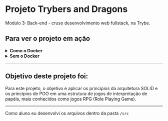 # Projeto Trybers and Dragons

Modulo 3: Back-end - cruso desenvolvimento web fullstack, na Trybe.

## Para ver o projeto em ação
<details>
  <summary>
    <strong>Como o Docker</strong>
  </summary><br>

   > Rode o serviço `node` com o comando `docker-compose up -d`.
  - Esse serviço irá inicializar um container chamado `trybers_and_dragons`.
  - A partir daqui você pode rodar o container `trybers_and_dragons` via CLI ou abri-lo no VS Code.

  > Use o comando `docker exec -it trybers_and_dragons bash`.

  > Instale `npm install`
  
  ⚠ Atenção ⚠ Caso opte por utilizar o Docker, **TODOS** os comandos disponíveis no `package.json` (npm start, npm test, npm run dev, ...) devem ser executados **DENTRO** do container, ou seja, no terminal que aparece após a execução do comando `docker exec` citado acima. 


</details>

<details>
  <summary>
    <strong>Sem o Docker</strong>
  </summary><br>

  > Clone o repositório    
    - `git clone git@github.com:tryber/sd-020-a-project-trybers-and-dragons.git`.
    - Entre na pasta do repositório que você acabou de clonar:
      - `cd sd-020-a-project-s-and-dragons`
    
  > instale as dependências com `npm install`
  
  ✨ **Dica:** Para rodar o projeto desta forma, obrigatoriamente você deve ter o `node` instalado em seu computador.
  
  > Rode o projeto com `npm start`

</details>

---
## Objetivo deste projeto foi:

Para este projeto, o objetivo é aplicar os princípios da arquitetura SOLID e os princípios de POO em uma estrutura de jogos de interpretação de papéis, mais conhecidos como jogos RPG (Role Playing Game).

---
Como aluno eu desenvolvi os arquivos dentro da pasta `/src`
